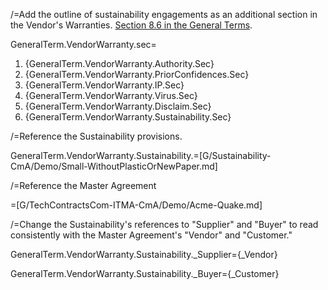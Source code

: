 /=Add the outline of sustainability engagements as an additional section in the Vendor's Warranties.  <a href="index.php?action=doc&file=G/TechContractsCom-ITMA-CmA/Demo/Acme-Quake-withSustainability.md#GeneralTerm.VendorWarranty.Sustainability.Sec">Section 8.6 in the General Terms</a>.  

GeneralTerm.VendorWarranty.sec=<ol class="secs-and"><li>{GeneralTerm.VendorWarranty.Authority.Sec}<li>{GeneralTerm.VendorWarranty.PriorConfidences.Sec}<li>{GeneralTerm.VendorWarranty.IP.Sec}<li>{GeneralTerm.VendorWarranty.Virus.Sec}<li>{GeneralTerm.VendorWarranty.Disclaim.Sec}<li><span class="highlight">{GeneralTerm.VendorWarranty.Sustainability.Sec}</span></ol>

/=Reference the Sustainability provisions.

GeneralTerm.VendorWarranty.Sustainability.=[G/Sustainability-CmA/Demo/Small-WithoutPlasticOrNewPaper.md]

/=Reference the Master Agreement

=[G/TechContractsCom-ITMA-CmA/Demo/Acme-Quake.md]

/=Change the Sustainability's references to "Supplier" and "Buyer" to read consistently with the Master Agreement's "Vendor" and "Customer."

GeneralTerm.VendorWarranty.Sustainability._Supplier={_Vendor}

GeneralTerm.VendorWarranty.Sustainability._Buyer={_Customer}